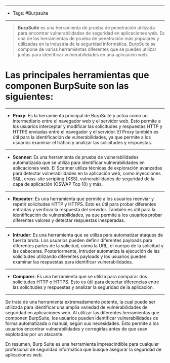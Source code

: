 
----
- Tags: #Burpsuite
----
>**BurpSuite** es una herramienta de prueba de penetración utilizada para encontrar vulnerabilidades de seguridad en aplicaciones web. Es una de las herramientas de prueba de penetración más populares y utilizadas en la industria de la seguridad informática. BurpSuite se compone de varias herramientas diferentes que se pueden utilizar juntas para identificar vulnerabilidades en una aplicación web.

# Las principales herramientas que componen BurpSuite son las siguientes:

---
- **Proxy**: Es la herramienta principal de BurpSuite y actúa como un intermediario entre el navegador web y el servidor web. Esto permite a los usuarios interceptar y modificar las solicitudes y respuestas HTTP y HTTPS enviadas entre el navegador y el servidor. El Proxy también es útil para la identificación de vulnerabilidades, ya que permite a los usuarios examinar el tráfico y analizar las solicitudes y respuestas.
  
----
- **Scanner**: Es una herramienta de prueba de vulnerabilidades automatizada que se utiliza para identificar vulnerabilidades en aplicaciones web. El Scanner utiliza técnicas de exploración avanzadas para detectar vulnerabilidades en la aplicación web, como inyecciones SQL, cross-site scripting (XSS), vulnerabilidades de seguridad de la capa de aplicación (OSWAP Top 10) y más.
---
- **Repeater**: Es una herramienta que permite a los usuarios reenviar y repetir solicitudes HTTP y HTTPS. Esto es útil para probar diferentes entradas y verificar la respuesta del servidor. También es útil para la identificación de vulnerabilidades, ya 
  que permite a los usuarios probar diferentes valores y detectar respuestas inesperadas.
----
- **Intruder**: Es una herramienta que se utiliza para automatizar ataques de fuerza bruta. Los usuarios pueden definir diferentes payloads para diferentes partes de la solicitud, como la URL, el cuerpo de la solicitud y las cabeceras. Posteriormente, Intruder automatiza la ejecución de las solicitudes utilizando diferentes payloads y los usuarios pueden examinar las respuestas para identificar vulnerabilidades.
----
- **Comparer**: Es una herramienta que se utiliza para comparar dos solicitudes HTTP o HTTPS. Esto es útil para detectar diferencias entre las solicitudes y respuestas y analizar la seguridad de la aplicación.
----

Se trata de una herramienta extremadamente potente, la cual puede ser utilizada para identificar una amplia variedad de vulnerabilidades de seguridad en aplicaciones web. Al utilizar las diferentes herramientas que componen BurpSuite, los usuarios pueden identificar vulnerabilidades de forma automatizada o manual, según sus necesidades. Esto permite a los usuarios encontrar vulnerabilidades y corregirlas antes de que sean explotadas por un atacante.

En resumen, Burp Suite es una herramienta imprescindible para cualquier profesional de seguridad informática que busque asegurar la seguridad de aplicaciones web.